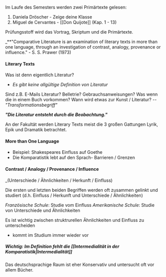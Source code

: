 Im Laufe des Semesters werden zwei Primärtexte gelesen:
1. Daniela Dröscher - Zeige deine Klasse
2. Miguel de Cervantes - [[Don Quijote]] (Kap. 1 - 13)

Prüfungsstoff wird das Vortrag, Skriptum und die Primärtexte.

_**"Comparative Literature is an examination of literary texts in more than one language, through an investigation of contrast, analogy, provenance or influence." 
	- S. S. Prawer (1973)

#### Literary Texts
Was ist denn eigentlich Literatur?
- *Es gibt keine allgültige Definition von Literatur*

Sind z.B. E-Mails Literatur? Belletrie? Gebrauchsanweisungen?
Was wenn die in einem Buch vorkommen?
Wann wird etwas zur Kunst / Literatur? -- *"Transformationsbegriff"*

_**"Die Literatur entsteht durch die Beobachtung."**_

An der Fakultät werden Literary Texts meist die 3 großen Gattungen Lyrik, Epik und Dramatik betrachtet.

#### More than One Language
- Beispiel: Shakespeares Einfluss auf Goethe
- Die Komparatistik lebt auf den Sprach- Barrieren / Grenzen

#### Contrast / Analogy /  Provenance / Influence
_(Unterschiede / Ähnlichkeiten / Herkunft / Einfluss)

Die ersten und letzten beiden Begriffen werden oft zusammen gelinkt und studiert (d.h. Einfluss / Herkunft und Unterschiede / Ähnlichkeiten)

*Französische Schule*: Studie vom Einfluss
*Amerikanische Schule*: Studie von Unterschiede und Ähnlichkeiten

Es ist wichtig zwischen struktrurellen Ähnlichkeiten und Einfluss zu unterscheiden
 - kommt im Studium immer wieder vor

##### Wichtig: Im Definition fehlt die [[Intermedialität in der Komparatistik|Intermedialität]]

Das deutschsprachige Raum ist eher Konservativ und untersucht oft vor allem Bücher.

